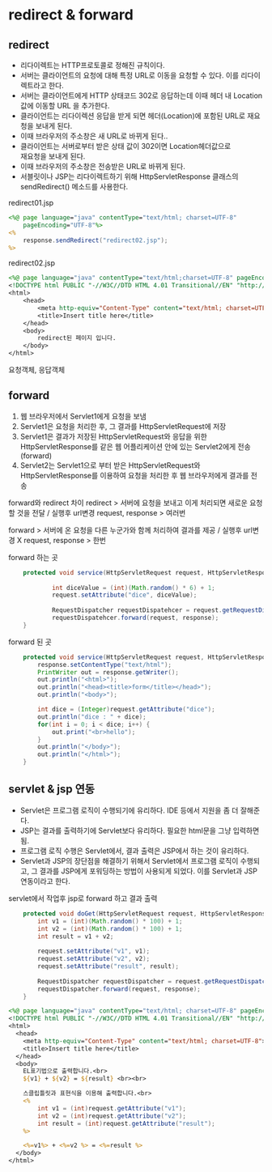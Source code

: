 # redirect & forward
## redirect
- 리다이렉트는 HTTP프로토콜로 정해진 규칙이다.
- 서버는 클라이언트의 요청에 대해 특정 URL로 이동을 요청할 수 있다. 
  이를 리다이렉트라고 한다.
- 서버는 클라이언트에게 HTTP 상태코드 302로 응답하는데 이때 헤더 내 
  Location 값에 이동할 URL 을 추가한다. 
- 클라이언트는 리다이렉션 응답을 받게 되면 헤더(Location)에 포함된 URL로 
  재요청을 보내게 된다. 
- 이때 브라우저의 주소창은 새 URL로 바뀌게 된다..
- 클라이언트는 서버로부터 받은 상태 값이 302이면 Location헤더값으로  
  재요청을 보내게 된다. 
- 이때 브라우저의 주소창은 전송받은 URL로 바뀌게 된다.
- 서블릿이나 JSP는 리다이렉트하기 위해
  HttpServletResponse 클래스의 sendRedirect() 메소드를 사용한다.
 
redirect01.jsp
```jsp
<%@ page language="java" contentType="text/html; charset=UTF-8"
    pageEncoding="UTF-8"%>
<%
    response.sendRedirect("redirect02.jsp");
%>    
```

redirect02.jsp
```jsp
<%@ page language="java" contentType="text/html;charset=UTF-8" pageEncoding="UTF-8"%>
<!DOCTYPE html PUBLIC "-//W3C//DTD HTML 4.01 Transitional//EN" "http://www.w3.org/TR/html4/loose.dtd">
<html>
    <head>
        <meta http-equiv="Content-Type" content="text/html; charset=UTF-8">
        <title>Insert title here</title>
    </head>
    <body>
        redirect된 페이지 입니다.
    </body>
</html>
```

요청객체, 응답객체 

## forward
1. 웹 브라우저에서 Servlet1에게 요청을 보냄
2. Servlet1은 요청을 처리한 후, 그 결과를 HttpServletRequest에 저장
3. Servlet1은 결과가 저장된 HttpServletRequest와 응답을 위한      
   HttpServletResponse를 같은 웹 어플리케이션 안에 있는 Servlet2에게 전송(forward)
4. Servlet2는 Servlet1으로 부터 받은 HttpServletRequest와 
   HttpServletResponse를 이용하여 요청을 처리한 후 웹 브라우저에게 결과를 전송

forward와 redirect 차이
redirect > 서버에 요청을 보내고 이게 처리되면 새로운 요청할 것을 전달 / 실행후 url변경
request, response > 여러번

forward > 서버에 온 요청을 다른 누군가와 함께 처리하여 결과를 제공 / 
실행후 url변경 X
request, response > 한번

forward 하는 곳
```java
    protected void service(HttpServletRequest request, HttpServletResponse response) throws ServletException, IOException {
            
            int diceValue = (int)(Math.random() * 6) + 1; 
            request.setAttribute("dice", diceValue);
            
            RequestDispatcher requestDispatehcer = request.getRequestDispatcher("/next");
            requestDispatehcer.forward(request, response);
    }
```

forward 된 곳
```java
    protected void service(HttpServletRequest request, HttpServletResponse response) throws ServletException, IOException {
        response.setContentType("text/html");
        PrintWriter out = response.getWriter();
        out.println("<html>");
        out.println("<head><title>form</title></head>");
        out.println("<body>");

        int dice = (Integer)request.getAttribute("dice");
        out.println("dice : " + dice);
        for(int i = 0; i < dice; i++) {
            out.print("<br>hello");
        }
        out.println("</body>");
        out.println("</html>");
    }
```

## servlet & jsp 연동
- Servlet은 프로그램 로직이 수행되기에 유리하다. IDE 등에서 지원을 좀 더
  잘해준다.
- JSP는 결과를 출력하기에 Servlet보다 유리하다. 필요한 html문을 그냥 
  입력하면 됨.
- 프로그램 로직 수행은 Servlet에서, 결과 출력은 JSP에서 하는 것이 
  유리하다.
- Servlet과 JSP의 장단점을 해결하기 위해서 Servlet에서 프로그램 로직이 
  수행되고, 그 결과를 JSP에게 포워딩하는 방법이 사용되게 되었다. 이를 
  Servlet과 JSP연동이라고 한다.

servlet에서 작업후 jsp로 forward 하고 결과 출력
```java
    protected void doGet(HttpServletRequest request, HttpServletResponse response) throws ServletException, IOException {
        int v1 = (int)(Math.random() * 100) + 1;
        int v2 = (int)(Math.random() * 100) + 1;
        int result = v1 + v2;
        
        request.setAttribute("v1", v1);
        request.setAttribute("v2", v2);
        request.setAttribute("result", result);
        
        RequestDispatcher requestDispatcher = request.getRequestDispatcher("/result.jsp");
        requestDispatcher.forward(request, response);
    }
```
```jsp
<%@ page language="java" contentType="text/html; charset=UTF-8" pageEncoding="UTF-8"%>
<!DOCTYPE html PUBLIC "-//W3C//DTD HTML 4.01 Transitional//EN" "http://www.w3.org/TR/html4/loose.dtd">
<html>
  <head>
    <meta http-equiv="Content-Type" content="text/html; charset=UTF-8">
    <title>Insert title here</title>
  </head>
  <body>
    EL표기법으로 출력합니다.<br>
    ${v1} + ${v2} = ${result} <br><br>

    스클립틀릿과 표현식을 이용해 출력합니다.<br>
    <%
        int v1 = (int)request.getAttribute("v1");
        int v2 = (int)request.getAttribute("v2");
        int result = (int)request.getAttribute("result");
    %>

    <%=v1%> + <%=v2 %> = <%=result %>
  </body>
</html>

```